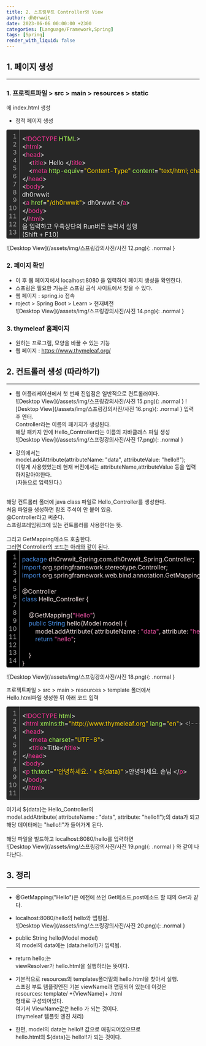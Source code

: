 ```yaml
---
title: 2. 스프링부트 Controller와 View
author: dh0rwwit
date: 2023-06-06 00:00:00 +2300
categories: [Language/Framework,Spring]
tags: [Spring]
render_with_liquid: false
---
```


## 1. 페이지 생성
---
### 1. 프로젝트파일 > src > main > resources > static <br>
에 index.html 생성 <br>
- 정적 페이지 생성 <br>

<div class="colorscripter-code" style="color:#f0f0f0;font-family:Consolas,font-size:'20px' ,'Liberation Mono', Menlo, Courier, monospace !important; position:relative !important;overflow:auto"><table class="colorscripter-code-table" style="margin:0;padding:0;border:none;background-color:#272727;border-radius:4px;" cellspacing="0" cellpadding="0"><tr><td style="padding:6px;border-right:2px solid #4f4f4f"><div style="margin:0;padding:0;word-break:normal;text-align:right;color:#aaa;font-family:Consolas,font-size:'20px' ,'Liberation Mono', Menlo, Courier, monospace !important;line-height:130%"><div style="line-height:130%">1</div><div style="line-height:130%">2</div><div style="line-height:130%">3</div><div style="line-height:130%">4</div><div style="line-height:130%">5</div><div style="line-height:130%">6</div><div style="line-height:130%">7</div><div style="line-height:130%">8</div><div style="line-height:130%">9</div><div style="line-height:130%">10</div><div style="line-height:130%">11</div><div style="line-height:130%">12</div><div style="line-height:130%">13</div></div></td><td style="padding:6px 0;text-align:left"><div style="margin:0;padding:0;color:#f0f0f0;font-family:Consolas,font-size:'20px' ,'Liberation Mono', Menlo, Courier, monospace !important;line-height:130%"><div style="padding:0 6px; white-space:pre; line-height:130%"><font color="#f0f0f0">&lt;</font><font color="#ff3399">!DOCTYPE</font>&nbsp;<font color="#a8ff58">HTML</font><font color="#f0f0f0">&gt;</font></div><div style="padding:0 6px; white-space:pre; line-height:130%"><font color="#f0f0f0">&lt;</font><font color="#ff3399">html</font><font color="#f0f0f0">&gt;</font></div><div style="padding:0 6px; white-space:pre; line-height:130%"><font color="#f0f0f0">&lt;</font><font color="#ff3399">head</font><font color="#f0f0f0">&gt;</font></div><div style="padding:0 6px; white-space:pre; line-height:130%">&nbsp;&nbsp;&nbsp;&nbsp;<font color="#f0f0f0">&lt;</font><font color="#ff3399">title</font><font color="#f0f0f0">&gt;</font>&nbsp;Hello&nbsp;<font color="#f0f0f0">&lt;</font><font color="#f0f0f0">/</font><font color="#ff3399">title</font><font color="#f0f0f0">&gt;</font></div><div style="padding:0 6px; white-space:pre; line-height:130%">&nbsp;&nbsp;&nbsp;&nbsp;<font color="#f0f0f0">&lt;</font><font color="#ff3399">meta</font>&nbsp;<font color="#a8ff58">http-equiv</font>=<font color="#ffd500">"Content-Type"</font><font color="#a8ff58"></font>&nbsp;<font color="#a8ff58">content</font>=<font color="#ffd500">"text/html;&nbsp;charset=UTF-8"</font><font color="#a8ff58"></font>&nbsp;<font color="#a8ff58">/</font><font color="#f0f0f0">&gt;</font></div><div style="padding:0 6px; white-space:pre; line-height:130%"><font color="#f0f0f0">&lt;</font><font color="#f0f0f0">/</font><font color="#ff3399">head</font><font color="#f0f0f0">&gt;</font></div><div style="padding:0 6px; white-space:pre; line-height:130%"><font color="#f0f0f0">&lt;</font><font color="#ff3399">body</font><font color="#f0f0f0">&gt;</font>&nbsp;</div><div style="padding:0 6px; white-space:pre; line-height:130%">dh0rwwit</div><div style="padding:0 6px; white-space:pre; line-height:130%"><font color="#f0f0f0">&lt;</font><font color="#ff3399">a</font>&nbsp;<font color="#a8ff58">href</font>=<font color="#ffd500">"/dh0rwwit"</font><font color="#a8ff58"></font><font color="#f0f0f0">&gt;</font>&nbsp;dh0rwwit&nbsp;<font color="#f0f0f0">&lt;</font><font color="#f0f0f0">/</font><font color="#ff3399">a</font><font color="#f0f0f0">&gt;</font></div><div style="padding:0 6px; white-space:pre; line-height:130%"><font color="#f0f0f0">&lt;</font><font color="#f0f0f0">/</font><font color="#ff3399">body</font><font color="#f0f0f0">&gt;</font></div><div style="padding:0 6px; white-space:pre; line-height:130%"><font color="#f0f0f0">&lt;</font><font color="#f0f0f0">/</font><font color="#ff3399">html</font><font color="#f0f0f0">&gt;</font></div><div style="padding:0 6px; white-space:pre; line-height:130%">을&nbsp;입력하고&nbsp;우측상단의&nbsp;Run버튼&nbsp;눌러서&nbsp;실행&nbsp;</div><div style="padding:0 6px; white-space:pre; line-height:130%">(Shift&nbsp;+&nbsp;F10)</div></div><div style="text-align:right;margin-top:-13px;margin-right:5px;font-size:9px;font-style:italic"></div></td><td style="vertical-align:bottom;padding:0 2px 4px 0"></td></tr></table></div>

![Desktop View](/assets/img/스프링강의사진/사진 12.png){: .normal }

### 2. 페이지 확인
- 이 후 웹 페이지에서 localhost:8080 을 입력하여 페이지 생성을 확인한다. <br>
- 스프링은 필요한 기능은 스프링 공식 사이트에서 찾을 수 있다. <br>
- 웹 페이지 : spring.io 접속 <br>
- roject > Spring Boot > Learn > 현재버전 <br>
![Desktop View](/assets/img/스프링강의사진/사진 14.png){: .normal }

### 3. thymeleaf 홈페이지
- 원하는 프로그램, 모양을 바꿀 수 있는 기능
- 웹 페이지 : https://www.thymeleaf.org/

## 2. 컨트롤러 생성 (따라하기) 
---
- 웹 어플리케이션에서 첫 번째 진입점은 일반적으로 컨트롤러이다. <br>
![Desktop View](/assets/img/스프링강의사진/사진 15.png){: .normal }
![Desktop View](/assets/img/스프링강의사진/사진 16.png){: .normal }
입력 후 엔터. <br>
Controller라는 이름의 패키지가 생성된다. <br>
해당 패키지 안에 Hello_Controller라는 이름의 자바클래스 파일 생성 <br>
![Desktop View](/assets/img/스프링강의사진/사진 17.png){: .normal }

- 강의에서는  <br>
model.addAttribute(attributeName: "data", attributeValue: "hello!!"); <br>
이렇게 사용했었는데 현재 버전에서는 attributeName,attributeValue 등을 입력하지말아야한다. <br>
(자동으로 입력된다.) <br>
<br>
해당 컨트롤러 폴더에 java class 파일로 Hello_Controller를 생성한다. <br>
처음 파일을 생성하면 참조 주석이 안 붙어 있음. <br>
@Controller라고 써준다. <br>
스프링프레임워크에 있는 컨트롤러를 사용한다는 뜻. <br>
<br>
그리고 GetMapping메소드 호출한다. <br>
그러면 Controller의 코드는 아래와 같이 된다. <br>

<div class="colorscripter-code" style="color:#F2E1E1;font-family:Consolas,font-size:'20px' ,'Liberation Mono', Menlo, Courier, monospace !important; position:relative !important;overflow:auto"><table class="colorscripter-code-table" style="margin:0;padding:0;border:none;background-color:#000000;border-radius:4px;" cellspacing="0" cellpadding="0"><tr><td style="padding:6px;border-right:2px solid #4f4f4f"><div style="margin:0;padding:0;word-break:normal;text-align:right;color:#aaa;font-family:Consolas,font-size:'20px' ,'Liberation Mono', Menlo, Courier, monospace !important;line-height:130%"><div style="line-height:130%">1</div><div style="line-height:130%">2</div><div style="line-height:130%">3</div><div style="line-height:130%">4</div><div style="line-height:130%">5</div><div style="line-height:130%">6</div><div style="line-height:130%">7</div><div style="line-height:130%">8</div><div style="line-height:130%">9</div><div style="line-height:130%">10</div><div style="line-height:130%">11</div><div style="line-height:130%">12</div><div style="line-height:130%">13</div><div style="line-height:130%">14</div></div></td><td style="padding:6px 0;text-align:left"><div style="margin:0;padding:0;color:#F2E1E1;font-family:Consolas,font-size:'20px' ,'Liberation Mono', Menlo, Courier, monospace !important;line-height:130%"><div style="padding:0 6px; white-space:pre; line-height:130%"><font color="#4A8FE6">package</font>&nbsp;dh0rwwit_Spring.com.dh0rwwit_Spring.Controller;</div><div style="padding:0 6px; white-space:pre; line-height:130%"><font color="#4A8FE6">import</font>&nbsp;org.springframework.stereotype.Controller;</div><div style="padding:0 6px; white-space:pre; line-height:130%"><font color="#4A8FE6">import</font>&nbsp;org.springframework.web.bind.annotation.GetMapping;</div><div style="padding:0 6px; white-space:pre; line-height:130%">&nbsp;</div><div style="padding:0 6px; white-space:pre; line-height:130%">@Controller</div><div style="padding:0 6px; white-space:pre; line-height:130%"><font color="#4A8FE6">class</font>&nbsp;Hello_Controller&nbsp;{</div><div style="padding:0 6px; white-space:pre; line-height:130%">&nbsp;</div><div style="padding:0 6px; white-space:pre; line-height:130%">&nbsp;&nbsp;&nbsp;&nbsp;@GetMapping(<font color="#E14E9D">"Hello"</font>)</div><div style="padding:0 6px; white-space:pre; line-height:130%">&nbsp;&nbsp;&nbsp;&nbsp;<font color="#4A8FE6">public</font>&nbsp;<font color="#4C99F4">String</font>&nbsp;hello(Model&nbsp;model)&nbsp;{</div><div style="padding:0 6px; white-space:pre; line-height:130%">&nbsp;&nbsp;&nbsp;&nbsp;&nbsp;&nbsp;&nbsp;&nbsp;model.addAttribute(&nbsp;attributeName&nbsp;:&nbsp;<font color="#E14E9D">"data"</font>,&nbsp;attribute:&nbsp;<font color="#E14E9D">"hello!!"</font>);</div><div style="padding:0 6px; white-space:pre; line-height:130%">&nbsp;&nbsp;&nbsp;&nbsp;&nbsp;&nbsp;&nbsp;&nbsp;<font color="#4A8FE6">return</font>&nbsp;<font color="#E14E9D">"hello"</font>;</div><div style="padding:0 6px; white-space:pre; line-height:130%">&nbsp;</div><div style="padding:0 6px; white-space:pre; line-height:130%">&nbsp;&nbsp;&nbsp;&nbsp;}</div><div style="padding:0 6px; white-space:pre; line-height:130%">}</div></div><div style="text-align:right;margin-top:-13px;margin-right:5px;font-size:9px;font-style:italic"></div></td><td style="vertical-align:bottom;padding:0 2px 4px 0"></td></tr></table></div>

![Desktop View](/assets/img/스프링강의사진/사진 18.png){: .normal } 


프로젝트파일 > src > main > resources > template 폴더에서 <br>
Hello.html파일 생성한 뒤 아래 코드 입력 <br>

<div class="colorscripter-code" style="color:#f0f0f0;font-family:Consolas,font-size:'20px' ,'Liberation Mono', Menlo, Courier, monospace !important; position:relative !important;overflow:auto"><table class="colorscripter-code-table" style="margin:0;padding:0;border:none;background-color:#272727;border-radius:4px;" cellspacing="0" cellpadding="0"><tr><td style="padding:6px;border-right:2px solid #4f4f4f"><div style="margin:0;padding:0;word-break:normal;text-align:right;color:#aaa;font-family:Consolas,font-size:'20px' ,'Liberation Mono', Menlo, Courier, monospace !important;line-height:130%"><div style="line-height:130%">1</div><div style="line-height:130%">2</div><div style="line-height:130%">3</div><div style="line-height:130%">4</div><div style="line-height:130%">5</div><div style="line-height:130%">6</div><div style="line-height:130%">7</div><div style="line-height:130%">8</div><div style="line-height:130%">9</div><div style="line-height:130%">10</div><div style="line-height:130%">11</div></div></td><td style="padding:6px 0;text-align:left"><div style="margin:0;padding:0;color:#f0f0f0;font-family:Consolas,font-size:'20px' ,'Liberation Mono', Menlo, Courier, monospace !important;line-height:130%"><div style="padding:0 6px; white-space:pre; line-height:130%"><font color="#f0f0f0">&lt;</font><font color="#ff3399">!DOCTYPE</font>&nbsp;<font color="#a8ff58">html</font><font color="#f0f0f0">&gt;</font></div><div style="padding:0 6px; white-space:pre; line-height:130%"><font color="#f0f0f0">&lt;</font><font color="#ff3399">html</font>&nbsp;<font color="#a8ff58">xmlns:th</font>=<font color="#ffd500">"http://www.thymeleaf.org"</font><font color="#a8ff58"></font>&nbsp;<font color="#a8ff58">lang</font>=<font color="#ffd500">"en"</font><font color="#a8ff58"></font><font color="#f0f0f0">&gt;</font>&nbsp;<font color="#999999">&lt;!---&nbsp;여기서&nbsp;th는&nbsp;http://www.thymeleaf.org&nbsp;라고&nbsp;정의&nbsp;---&gt;</font></div><div style="padding:0 6px; white-space:pre; line-height:130%"><font color="#f0f0f0">&lt;</font><font color="#ff3399">head</font><font color="#f0f0f0">&gt;</font></div><div style="padding:0 6px; white-space:pre; line-height:130%">&nbsp;&nbsp;&nbsp;&nbsp;<font color="#f0f0f0">&lt;</font><font color="#ff3399">meta</font>&nbsp;<font color="#a8ff58">charset</font>=<font color="#ffd500">"UTF-8"</font><font color="#a8ff58"></font><font color="#f0f0f0">&gt;</font></div><div style="padding:0 6px; white-space:pre; line-height:130%">&nbsp;&nbsp;&nbsp;&nbsp;<font color="#f0f0f0">&lt;</font><font color="#ff3399">title</font><font color="#f0f0f0">&gt;</font>Title<font color="#f0f0f0">&lt;</font><font color="#f0f0f0">/</font><font color="#ff3399">title</font><font color="#f0f0f0">&gt;</font></div><div style="padding:0 6px; white-space:pre; line-height:130%"><font color="#f0f0f0">&lt;</font><font color="#f0f0f0">/</font><font color="#ff3399">head</font><font color="#f0f0f0">&gt;</font></div><div style="padding:0 6px; white-space:pre; line-height:130%"><font color="#f0f0f0">&lt;</font><font color="#ff3399">body</font><font color="#f0f0f0">&gt;</font></div><div style="padding:0 6px; white-space:pre; line-height:130%"><font color="#f0f0f0">&lt;</font><font color="#ff3399">p</font>&nbsp;<font color="#a8ff58">th:text</font>=<font color="#ffd500">"'안녕하세요.&nbsp;'&nbsp;+&nbsp;${data}"</font><font color="#a8ff58"></font>&nbsp;<font color="#a8ff58"></font><font color="#f0f0f0">&gt;</font>안녕하세요.&nbsp;손님&nbsp;<font color="#f0f0f0">&lt;</font><font color="#f0f0f0">/</font><font color="#ff3399">p</font><font color="#f0f0f0">&gt;</font>&nbsp;</div><div style="padding:0 6px; white-space:pre; line-height:130%"><font color="#f0f0f0">&lt;</font><font color="#f0f0f0">/</font><font color="#ff3399">body</font><font color="#f0f0f0">&gt;</font></div><div style="padding:0 6px; white-space:pre; line-height:130%"><font color="#f0f0f0">&lt;</font><font color="#f0f0f0">/</font><font color="#ff3399">html</font><font color="#f0f0f0">&gt;</font></div><div style="padding:0 6px; white-space:pre; line-height:130%">&nbsp;</div></div><div style="text-align:right;margin-top:-13px;margin-right:5px;font-size:9px;font-style:italic"></div></td><td style="vertical-align:bottom;padding:0 2px 4px 0"></td></tr></table></div>

여기서  ${data}는 Hello_Controller의 <br>
model.addAttribute( attributeName : "data", attribute: "hello!!");의 data가 되고 <br>
해당 데이터에는 "hello!!"가 들어가게 된다. <br>
<br>
해당 파일을 빌드하고 localhost:8080/hello를 입력하면 <br>
![Desktop View](/assets/img/스프링강의사진/사진 19.png){: .normal } 
와 같이 나타난다. <br>

## 3. 정리
---
- @GetMapping("Hello")은 예전에 쓰던 Get메소드,post메소드 할 때의 Get과 같다. <br>
- localhost:8080/hello의 hello와 맵핑됨. <br>
![Desktop View](/assets/img/스프링강의사진/사진 20.png){: .normal } 

- public String hello(Model model) <br>
의 model의 data에는 (data:hello!!)가 입력됨. <br>
- return hello;는  <br>
viewResolver가 hello.html을 실행하라는 뜻이다. <br>
- 기본적으로 resources의 templates폴더밑의 hello.html을 찾아서 실행. <br>
스프링 부트 템플릿엔진 기본 viewName과 맵핑되어 있는데 이것은 <br>
resources: template/ +{ViewName}+ .html  <br>
형태로 구성되어있다. <br>
여기서 ViewName값은 hello 가 되는 것이다. <br>
(thymeleaf 템플릿 엔진 처리) <br>
- 한편, model의 data는 hello!! 값으로 매핑되어있으므로 <br>
hello.html의 ${data}는 hello!!가 되는 것이다. <br>


